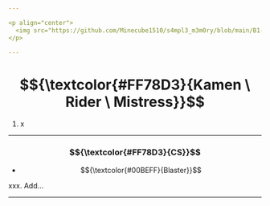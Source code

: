 ```yaml
---

<p align="center">
  <img src="https://github.com/Minecube1510/s4mpl3_m3m0ry/blob/main/B1-Main_Images_Storage/B1.1-BTC_Symbols/d04_MiRaKa.png", width="100">
</p>

---
```


# $${\textcolor{#FF78D3}{Kamen \ Rider \ Mistress}}$$

1. x

---

### $${\textcolor{#FF78D3}{CS}}$$

- $${\textcolor{#00BEFF}{Blaster}}$$

xxx. Add...

---
